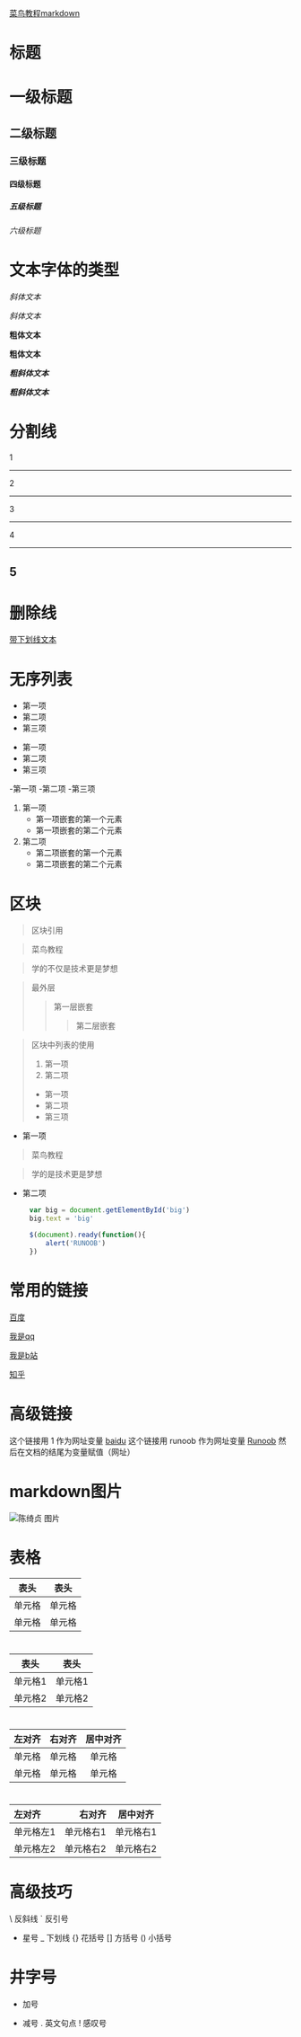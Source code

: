 [菜鸟教程markdown](https://www.runoob.com/markdown/md-title.html)

# 标题
# 一级标题
## 二级标题 
### 三级标题
#### 四级标题
##### 五级标题
###### 六级标题


# 文本字体的类型
*斜体文本*

_斜体文本_

**粗体文本**

__粗体文本__

***粗斜体文本***

___粗斜体文本___


# 分割线
1
***

2
* * *

3
*****

4
- - -

5
----------


# 删除线
<u>带下划线文本</u>

# 无序列表
* 第一项
* 第二项
* 第三项

+ 第一项
+ 第二项
+ 第三项

-第一项
-第二项
-第三项

1. 第一项
    - 第一项嵌套的第一个元素
    - 第一项嵌套的第二个元素
2. 第二项
    - 第二项嵌套的第一个元素
    - 第二项嵌套的第二个元素

# 区块

> 区块引用

> 菜鸟教程

> 学的不仅是技术更是梦想

>最外层
>>第一层嵌套
>>
>>> 第二层嵌套

> 区块中列表的使用
> 1. 第一项
> 2. 第二项
> + 第一项
> + 第二项
> + 第三项

* 第一项
 > 菜鸟教程

 > 学的是技术更是梦想

* 第二项




```javascript
     var big = document.getElementById('big')
     big.text = 'big'

     $(document).ready(function(){
         alert('RUNOOB')
     })

```


# 常用的链接

[百度](https://wwww.baidu.com)

[我是qq](https://wwww.qq.com)

[我是b站](https://www.bilibili.com)

[知乎](https://www.zhihu.com)

# 高级链接
 这个链接用 1 作为网址变量 [baidu][1]
这个链接用 runoob 作为网址变量 [Runoob][runoob]
然后在文档的结尾为变量赋值（网址）

[1]: http://www.baidu.com/
[runoob]: http://www.runoob.com/


# markdown图片

![陈绮贞 图片](https://gimg2.baidu.com/image_search/src=http%3A%2F%2Fimg.dahepiao.com%2Fuploads%2Fallimg%2F200117%2F203802-20011GK113634.jpg&refer=http%3A%2F%2Fimg.dahepiao.com&app=2002&size=f9999,10000&q=a80&n=0&g=0n&fmt=jpeg?sec=1614032969&t=cd2adc7a8cdaf1de9cbf7a038f2051fb)


# 表格

|  表头   | 表头  |
|  ----  | ----  |
| 单元格  | 单元格 |
| 单元格  | 单元格 |

#

| 表头 | 表头 |
| --- | --- |
| 单元格1 | 单元格1 |
| 单元格2 | 单元格2 |

#

| 左对齐 | 右对齐 | 居中对齐 |
| :-----| ----: | :----: |
| 单元格 | 单元格 | 单元格 |
| 单元格 | 单元格 | 单元格 |

#

| 左对齐 | 右对齐 | 居中对齐|
| :----|----:|:----:|
| 单元格左1 | 单元格右1 | 单元格右1|
| 单元格左2 | 单元格右2 | 单元格右2|

# 高级技巧


\   反斜线
`   反引号
*   星号
_   下划线
{}  花括号
[]  方括号
()  小括号
#   井字号
+   加号
-   减号
.   英文句点
!   感叹号









